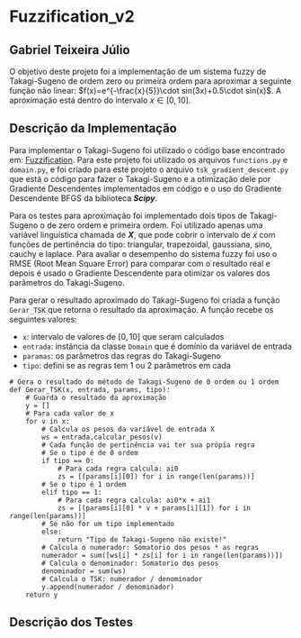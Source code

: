 ﻿# Fuzzification_v2

## Gabriel Teixeira Júlio

O objetivo deste projeto foi a implementação de um sistema fuzzy de Takagi-Sugeno de ordem zero ou primeira ordem para aproximar a seguinte função não linear: $f(x)=e^{-\frac{x}{5}}\cdot sin(3x)+0.5\cdot sin(x)$. A aproximação está dentro do intervalo $x\in [0,10]$.

## Descrição da Implementação

Para implementar o Takagi-Sugeno foi utilizado o código base encontrado em: [Fuzzification](https://github.com/Kingdrasill/Fuzzification). Para este projeto foi utilizado os arquivos `functions.py` e `domain.py`, e foi criado para este projeto o arquivo `tsk_gradient_descent.py` que está o código para fazer o Takagi-Sugeno e a otimização dele por Gradiente Descendentes implementados em código e o uso do Gradiente Descendente BFGS da biblioteca **_Scipy_**.

Para os testes para aproximação foi implementado dois tipos de Takagi-Sugeno o de zero ordem e primeira ordem. Foi utilizado apenas uma variável linguística chamada de **_X_**, que pode cobrir o intervalo de $x$ com funções de pertinência do tipo: triangular, trapezoidal, gaussiana, sino, cauchy e laplace. Para avaliar o desempenho do sistema fuzzy foi uso o RMSE (Root Mean Square Error) para comparar com o resultado real e depois é usado o Gradiente Descendente para otimizar os valores dos parâmetros do Takagi-Sugeno.

Para gerar o resultado aproximado do Takagi-Sugeno foi criada a função `Gerar_TSK` que retorna o resultado da aproximação. A função recebe os seguintes valores:

- `x`: intervalo de valores de $[0,10]$ que seram calculados
- `entrada`: instância da classe `Domain` que é domínio da variável de entrada
- `paramas`: os parâmetros das regras do Takagi-Sugeno
- `tipo`: defini se as regras tem 1 ou 2 parâmetros em cada

```
# Gera o resultado do método de Takagi-Sugeno de 0 ordem ou 1 ordem
def Gerar_TSK(x, entrada, params, tipo):
    # Guarda o resultado da aproximação
    y = []
    # Para cada valor de x
    for v in x:
        # Calcula os pesos da variável de entrada X
        ws = entrada.calcular_pesos(v)
        # Cada função de pertinência vai ter sua própia regra
        # Se o tipo é de 0 ordem
        if tipo == 0:
            # Para cada regra calcula: ai0
            zs = [(params[i][0]) for i in range(len(params))]
        # Se o tipo é 1 ordem
        elif tipo == 1:
            # Para cada regra calcula: ai0*x + ai1
            zs = [(params[i][0] * v + params[i][1]) for i in range(len(params))]
        # Se não for um tipo implementado
        else:
            return "Tipo de Takagi-Sugeno não existe!"
        # Calcula o numerador: Somatorio dos pesos * as regras
        numerador = sum([ws[i] * zs[i] for i in range(len(params))])
        # Calcula o denominador: Somatorio dos pesos
        denominador = sum(ws)
        # Calcula o TSK: numerador / denominador
        y.append(numerador / denominador)
    return y
```

## Descrição dos Testes
